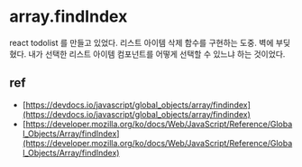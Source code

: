 # array.findIndex

react todolist 를 만들고 있었다. 
리스트 아이템 삭제 함수를 구현하는 도중.
벽에 부딪혔다.
내가 선택한 리스트 아이템 컴포넌트를 어떻게 선택할 수 있느냐 하는 것이었다.


## ref
- [https://devdocs.io/javascript/global_objects/array/findindex](https://devdocs.io/javascript/global_objects/array/findindex)
- [https://developer.mozilla.org/ko/docs/Web/JavaScript/Reference/Global_Objects/Array/findIndex](https://developer.mozilla.org/ko/docs/Web/JavaScript/Reference/Global_Objects/Array/findIndex)
